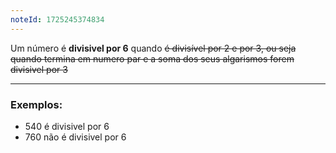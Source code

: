 ```yaml
---
noteId: 1725245374834
---
```


Um número é **divisivel por 6** quando ~~é divisível por 2 e por 3, ou seja quando termina em numero par e a soma dos seus algarismos forem divisivel por 3~~

---

### Exemplos:

- 540 é divisivel por 6
- 760 não é divisivel por 6
